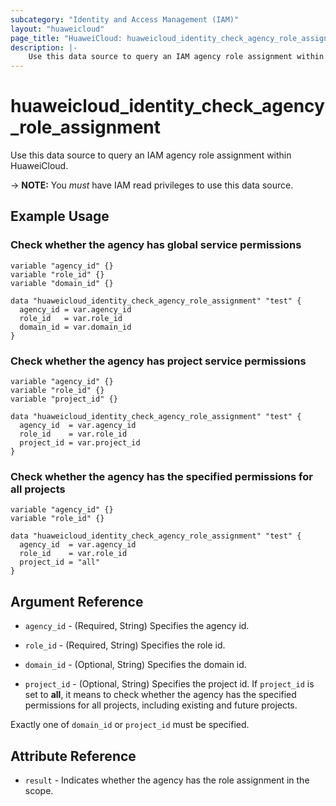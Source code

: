 ```yaml
---
subcategory: "Identity and Access Management (IAM)"
layout: "huaweicloud"
page_title: "HuaweiCloud: huaweicloud_identity_check_agency_role_assignment"
description: |-
    Use this data source to query an IAM agency role assignment within HuaweiCloud.
---
```


# huaweicloud_identity_check_agency_role_assignment

Use this data source to query an IAM agency role assignment within HuaweiCloud.

-> **NOTE:** You *must* have IAM read privileges to use this data source.

## Example Usage

### Check whether the agency has global service permissions

```hcl
variable "agency_id" {}
variable "role_id" {}
variable "domain_id" {}

data "huaweicloud_identity_check_agency_role_assignment" "test" {
  agency_id = var.agency_id
  role_id   = var.role_id
  domain_id = var.domain_id
}
```

### Check whether the agency has project service permissions

```hcl
variable "agency_id" {}
variable "role_id" {}
variable "project_id" {}

data "huaweicloud_identity_check_agency_role_assignment" "test" {
  agency_id  = var.agency_id
  role_id    = var.role_id
  project_id = var.project_id
}
```

### Check whether the agency has the specified permissions for all projects

```hcl
variable "agency_id" {}
variable "role_id" {}

data "huaweicloud_identity_check_agency_role_assignment" "test" {
  agency_id  = var.agency_id
  role_id    = var.role_id
  project_id = "all"
}
```

## Argument Reference

* `agency_id` - (Required, String) Specifies the agency id.

* `role_id` - (Required, String) Specifies the role id.

* `domain_id` - (Optional, String) Specifies the domain id.

* `project_id` - (Optional, String) Specifies the project id.
  If `project_id` is set to **all**, it means to check whether the agency has the specified permissions for all
  projects, including existing and future projects.

Exactly one of `domain_id` or `project_id` must be specified.

## Attribute Reference

* `result` - Indicates whether the agency has the role assignment in the scope.
